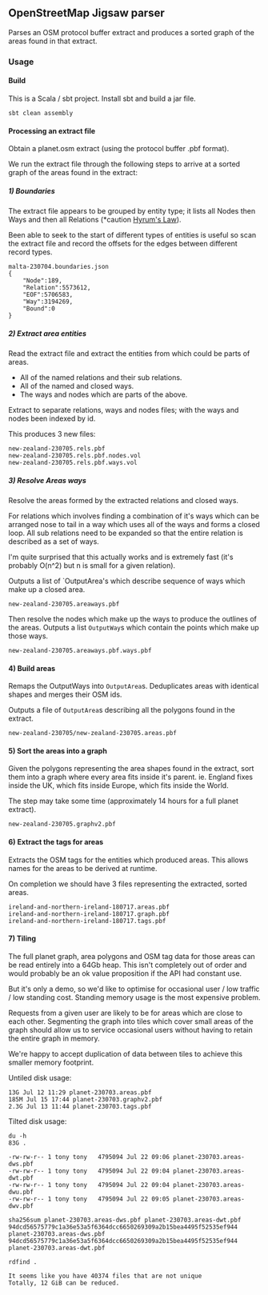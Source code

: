 ## OpenStreetMap Jigsaw parser

Parses an OSM protocol buffer extract and produces a sorted graph of the areas found in that extract.


### Usage

#### Build

This is a Scala / sbt project. Install sbt and build a jar file.

```
sbt clean assembly
```

#### Processing an extract file

Obtain a planet.osm extract (using the protocol buffer .pbf format).

We run the extract file through the following steps to arrive at a sorted graph of the areas found in the extract:


##### 1) Boundaries

The extract file appears to be grouped by entity type; it lists all Nodes then Ways and then all Relations (*caution [Hyrum's Law](https://www.hyrumslaw.com)).

Been able to seek to the start of different types of entities is useful so scan the extract file and record the offsets for the edges between different record types.

```
malta-230704.boundaries.json
{
    "Node":189,
    "Relation":5573612,
    "EOF":5706583,
    "Way":3194269,
    "Bound":0
}
```

##### 2) Extract area entities

Read the extract file and extract the entities from which could be parts of areas.

- All of the named relations and their sub relations.
- All of the named and closed ways.
- The ways and nodes which are parts of the above.

Extract to separate relations, ways and nodes files; with the ways and nodes been indexed by id.

This produces 3 new files:

```
new-zealand-230705.rels.pbf
new-zealand-230705.rels.pbf.nodes.vol
new-zealand-230705.rels.pbf.ways.vol
```

##### 3) Resolve Areas ways

Resolve the areas formed by the extracted relations and closed ways.


For relations which involves finding a combination of it's ways which can be arranged nose to tail in a way which uses all of the ways and forms a closed loop.
All sub relations need to be expanded so that the entire relation is described as a set of ways.

I'm quite surprised that this actually works and is extremely fast (it's probably O(n^2) but n is small for a given relation).

Outputs a list of `OutputArea's which describe sequence of ways which make up a closed area.

```
new-zealand-230705.areaways.pbf
```

Then resolve the nodes which make up the ways to produce the outlines of the areas.
Outputs a list `OutputWay`s which contain the points which make up those ways.

```
new-zealand-230705.areaways.pbf.ways.pbf
```


#### 4) Build areas

Remaps the OutputWays into `OutputArea`s.
Deduplicates areas with identical shapes and merges their OSM ids.

Outputs a file of `OutputArea`s describing all the polygons found in the extract.

```
new-zealand-230705/new-zealand-230705.areas.pbf
```

#### 5) Sort the areas into a graph

Given the polygons representing the area shapes found in the extract, sort them into a graph where every area fits inside it's parent.
ie. England fixes inside the UK, which fits inside Europe, which fits inside the World.

The step may take some time (approximately 14 hours for a full planet extract).

`new-zealand-230705.graphv2.pbf`


#### 6) Extract the tags for areas

Extracts the OSM tags for the entities which produced areas. This allows names for the areas to be derived at runtime.


On completion we should have 3 files representing the extracted, sorted areas.

```
ireland-and-northern-ireland-180717.areas.pbf
ireland-and-northern-ireland-180717.graph.pbf
ireland-and-northern-ireland-180717.tags.pbf
```

#### 7) Tiling

The full planet graph, area polygons and OSM tag data for those areas can be read entirely into a 64Gb heap.
This isn't completely out of order and would probably be an ok value proposition if the API had constant use.

But it's only a demo, so we'd like to optimise for occasional user / low traffic / low standing cost.
Standing memory usage is the most expensive problem.

Requests from a given user are likely to be for areas which are close to each other.
Segmenting the graph into tiles which cover small areas of the graph should allow us to service occasional users without having to retain the entire graph in memory.

We're happy to accept duplication of data between tiles to achieve this smaller memory footprint.

Untiled disk usage:
```
13G Jul 12 11:29 planet-230703.areas.pbf
185M Jul 15 17:44 planet-230703.graphv2.pbf
2.3G Jul 13 11:44 planet-230703.tags.pbf
```

Tilted disk usage:
```
du -h
83G .
```

```
-rw-rw-r-- 1 tony tony   4795094 Jul 22 09:06 planet-230703.areas-dws.pbf
-rw-rw-r-- 1 tony tony   4795094 Jul 22 09:04 planet-230703.areas-dwt.pbf
-rw-rw-r-- 1 tony tony   4795094 Jul 22 09:04 planet-230703.areas-dwu.pbf
-rw-rw-r-- 1 tony tony   4795094 Jul 22 09:05 planet-230703.areas-dwv.pbf
```

```
sha256sum planet-230703.areas-dws.pbf planet-230703.areas-dwt.pbf
94dcd56575779c1a36e53a5f6364dcc6650269309a2b15bea4495f52535ef944  planet-230703.areas-dws.pbf
94dcd56575779c1a36e53a5f6364dcc6650269309a2b15bea4495f52535ef944  planet-230703.areas-dwt.pbf
```

```
rdfind .

It seems like you have 40374 files that are not unique
Totally, 12 GiB can be reduced.
```
